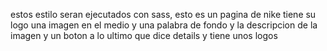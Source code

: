estos estilo seran ejecutados con sass, esto es un pagina de nike tiene su logo una imagen en el medio y una palabra de fondo y la descripcion de la imagen y un boton a lo ultimo que dice details y tiene unos logos